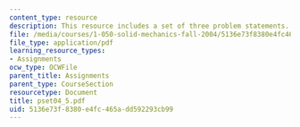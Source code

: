```yaml
---
content_type: resource
description: This resource includes a set of three problem statements.
file: /media/courses/1-050-solid-mechanics-fall-2004/5136e73f8380e4fc465add592293cb99_pset04_5.pdf
file_type: application/pdf
learning_resource_types:
- Assignments
ocw_type: OCWFile
parent_title: Assignments
parent_type: CourseSection
resourcetype: Document
title: pset04_5.pdf
uid: 5136e73f-8380-e4fc-465a-dd592293cb99
---
```

